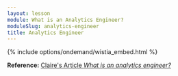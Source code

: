 ```yaml
---
layout: lesson
module: What is an Analytics Engineer?
moduleSlug: analytics-engineer
title: Analytics Engineer
---
```


{% include options/ondemand/wistia_embed.html %}

**Reference:** [Claire's Article *What is an analytics engineer?*](https://blog.getdbt.com/what-is-an-analytics-engineer/)